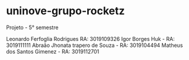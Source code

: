# uninove-grupo-rocketz

Projeto - 5° semestre

Leonardo Ferfoglia Rodrigues RA: 3019109326
Igor Borges Huk - RA: 3019111111
Abraão Jhonata trapero de Souza - RA: 3019104494
Matheus dos Santos Gimenez - RA: 3019112701
